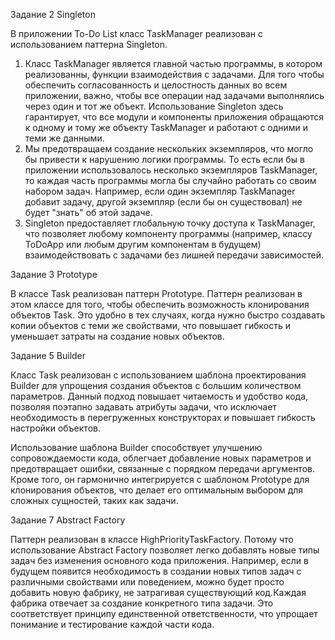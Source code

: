 Задание 2 Singleton

В приложении To-Do List класс TaskManager реализован с использованием паттерна Singleton.
1. Класс TaskManager является главной частью программы, в котором реализованны, функции взаимодействия с задачами. Для того чтобы обеспечить согласованность и целостность данных во всем приложении, важно, чтобы все операции над задачами выполнялись через один и тот же объект. Использование Singleton здесь гарантирует, что все модули и компоненты приложения обращаются к одному и тому же объекту TaskManager и работают с одними и теми же данными.
2. Мы предотвращаем создание нескольких экземпляров, что могло бы привести к нарушению логики программы. То есть если бы в приложении использовалось несколько экземпляров TaskManager, то каждая часть программы могла бы случайно работать со своим набором задач. Например, если один экземпляр TaskManager добавит задачу, другой экземпляр (если бы он существовал) не будет "знать" об этой задаче.
3. Singleton предоставляет глобальную точку доступа к TaskManager, что позволяет любому компоненту программы (например, классу ToDoApp или любым другим компонентам в будущем) взаимодействовать с задачами без лишней передачи зависимостей.


Задание 3 Prototype

В классе Task реализован паттерн Prototype.
Паттерн реализован в этом классе для того, чтобы обеспечить возможность клонирования объектов Task. Это удобно в тех случаях, когда нужно быстро создавать копии объектов с теми же свойствами, что повышает гибкость и уменьшает затраты на создание новых объектов.

Задание 5 Builder

Класс Task реализован с использованием шаблона проектирования Builder для упрощения создания объектов с большим количеством параметров. Данный подход повышает читаемость и удобство кода, позволяя поэтапно задавать атрибуты задачи, что исключает необходимость в перегруженных конструкторах и повышает гибкость настройки объектов.

Использование шаблона Builder способствует улучшению сопровождаемости кода, облегчает добавление новых параметров и предотвращает ошибки, связанные с порядком передачи аргументов. Кроме того, он гармонично интегрируется с шаблоном Prototype для клонирования объектов, что делает его оптимальным выбором для сложных сущностей, таких как задачи.

Задание 7 Abstract Factory

Паттерн реализован в классе HighPriorityTaskFactory. Потому что использование Abstract Factory позволяет легко добавлять новые типы задач без изменения основного кода приложения. Например, если в будущем появится необходимость в создании новых типов задач с различными свойствами или поведением, можно будет просто добавить новую фабрику, не затрагивая существующий код.Каждая фабрика отвечает за создание конкретного типа задачи. Это соответствует принципу единственной ответственности, что упрощает понимание и тестирование каждой части кода.

